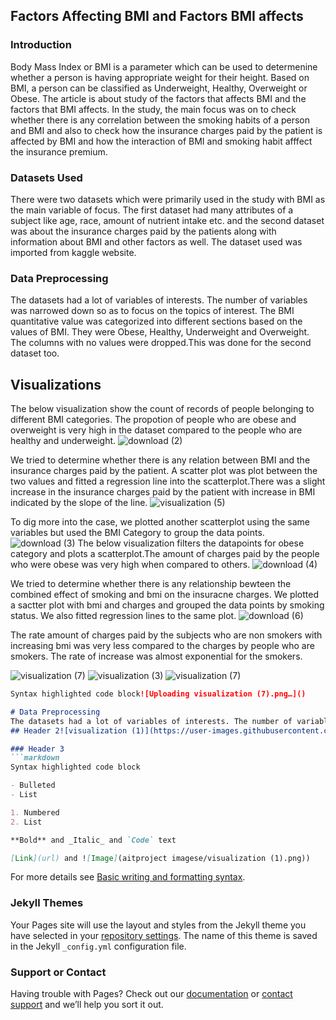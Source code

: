 ## Factors Affecting BMI and Factors BMI affects



### Introduction

Body Mass Index or BMI is a parameter which can be used to determenine whether a person is having appropriate weight for their height. Based on BMI, a person can be classified as Underweight, Healthy, Overweight or Obese. The article is about study of  the factors that affects  BMI and the factors  that BMI affects. In the study, the main focus was on to check whether there is any correlation between the smoking habits of a person and BMI and also to check how the insurance charges paid by the patient is affected by BMI and how the interaction of BMI and smoking habit afffect the insurance premium.

### Datasets Used
There were two datasets which were primarily used in the study with  BMI as the main variable of focus. The first dataset had many attributes of a subject like age, race, amount of nutrient intake etc. and the second dataset was about the insurance charges paid by the patients along with information about BMI and other factors as well. The dataset used was imported from kaggle website.


### Data Preprocessing
The datasets had a lot of variables of interests. The number of variables was narrowed down so as to focus on the topics of interest. The BMI quantitative value was categorized into different sections based on the values of BMI. They were Obese, Healthy, Underweight and Overweight. The columns with no values were dropped.This was done for the second dataset too.


## Visualizations
The below visualization show the count of records of people belonging to different BMI categories. The propotion of people who are obese and overweight is very high in the dataset compared to the people who are healthy and underweight.
![download (2)](https://user-images.githubusercontent.com/81614666/145688839-71b909fc-9d86-4d5e-ae40-3b79ac36ef90.png)

We tried to determine whether there is any relation between BMI and the insurance charges paid by the patient. A scatter plot was plot between the two values and fitted a regression line into the scatterplot.There was a slight increase in the insurance charges paid by the patient with increase in BMI indicated by the slope of the line.
![visualization (5)](https://user-images.githubusercontent.com/81614666/145688874-ce105ea5-5410-422d-bb44-99b0d8728109.png)


 To dig more into the case, we plotted another scatterplot using the same variables but used the BMI Category to group the data points. 
 ![download (3)](https://user-images.githubusercontent.com/81614666/145689225-30ef5c0e-6a0c-4c72-aca9-965628e7e095.png)
The below visualization filters the datapoints for obese category and plots a  scatterplot.The amount of charges paid by the people who were obese was very high when compared to others.
 ![download (4)](https://user-images.githubusercontent.com/81614666/145688904-cec2a4ef-3385-4821-ae75-367d7cee04eb.png)


 
 We tried to determine whether there is any relationship bewteen the combined effect of smoking and bmi on the insuracne charges. We plotted a sactter plot with bmi and charges and grouped the data points by smoking status. We also fitted regression lines to the same plot.
![download (6)](https://user-images.githubusercontent.com/81614666/145688936-799d6212-0768-4415-a037-5ff8192ded19.png)


 The  rate amount of charges paid by the subjects who are non smokers with increasing bmi was very less compared to the charges by people who are smokers. The rate of increase was almost exponential for the smokers.

![visualization (7)](https://user-images.githubusercontent.com/81614666/145688963-98720fe2-5195-438d-bf93-bf81b153a6a2.png)
![visualization (3)](https://user-images.githubusercontent.com/81614666/145689002-eac0ae70-92c5-4238-8768-91b5c2053b9b.png)
![visualization (7)](https://user-images.githubusercontent.com/81614666/145689027-1a66be08-8b44-4220-ab77-b576d4bac65d.png)


 







```markdown
Syntax highlighted code block![Uploading visualization (7).png…]()

# Data Preprocessing
The datasets had a lot of variables of interests. The number of variables was narrowed down so as to focus on the topics of interest. The BMI quantitative values was categorized into different sections based on the values of BMI. They were Obese, Healthy, Underweight and Overweight. The columns with no values were dropped.
## Header 2![visualization (1)](https://user-images.githubusercontent.com/81614666/145682609-5348be3a-b8a5-4070-87b8-eb69bc3f8fc8.png)

### Header 3
```markdown
Syntax highlighted code block

- Bulleted
- List

1. Numbered
2. List

**Bold** and _Italic_ and `Code` text

[Link](url) and ![Image](aitproject imagese/visualization (1).png))
```

For more details see [Basic writing and formatting syntax](https://docs.github.com/en/github/writing-on-github/getting-started-with-writing-and-formatting-on-github/basic-writing-and-formatting-syntax).

### Jekyll Themes

Your Pages site will use the layout and styles from the Jekyll theme you have selected in your [repository settings](https://github.com/rohaneden10/aitfinalproject/settings/pages). The name of this theme is saved in the Jekyll `_config.yml` configuration file.

### Support or Contact

Having trouble with Pages? Check out our [documentation](https://docs.github.com/categories/github-pages-basics/) or [contact support](https://support.github.com/contact) and we’ll help you sort it out.

